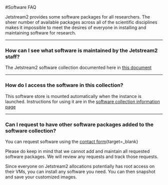 #Software FAQ

Jetstream2 provides some software packages for all researchers. The sheer number of available packages across all of the scientific disciplines makes it impossible to meet the desires of everyone in installing and maintaining software for research.

---

### How can I see what software is maintained by the Jetstream2 staff?

The Jetstream2 software collection documented here in [this document](../general/software.md)

---

### How do I access the software in this collection?

This software store is mounted automatically when the instance is launched. Instructions for using it are in the [software collection information page](../general/software.md)

---

### Can I request to have other software packages added to the software collection?

You can request software using the [contact form](https://jetstream-cloud.org/contact/index.html){target=_blank}

Please do keep in mind that we cannot add and maintain all requested software packages. We will review any requests and track those requests.

Since everyone on Jetstream2 allocations potentially has root access on their VMs, you can install any software you need. You can then snapshot and save your customized images.
